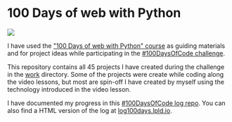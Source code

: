 # 100 Days of web with Python

![](https://raw.githubusercontent.com/talkpython/100daysofweb-with-python-course/master/readme_resources/100days-web.png?token=AAPQ62OROPS5REVP3COFPSS4ZIIEW)

I have used the ["100 Days of web with Python" course](https://training.talkpython.fm/courses/explore_100days_in_python/100-days-of-code-in-python) as guiding materials and for project ideas while participating in the [#100DaysOfCode challenge](https://www.100daysofcode.com/).

This repository contains all 45 projects I have created during the challenge in the [work](/work/) directory.
Some of the projects were create while coding along the video lessons, but most are spin-off I have created by myself using the technology introduced in the video lesson.

I have documented my progress in this [#100DaysOfCode log repo](https://github.com/tbrlpld/100-days-of-code/blob/master/log.md).
You can also find a HTML version of the log at [log100days.lpld.io](https://log100days.lpld.io).